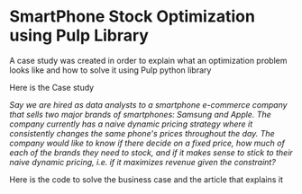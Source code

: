 # SmartPhone Stock Optimization using Pulp Library

A case study was created in order to explain what an optimization problem looks like and how to solve it using Pulp python library

Here is the Case study

*Say we are hired as data analysts to a smartphone e-commerce company that sells two major brands of smartphones: Samsung and Apple. The company currently has a naive dynamic pricing strategy where it consistently changes the same phone's prices throughout the day. The company would like to know if there decide on a fixed price, how much of each of the brands they need to stock, and if it makes sense to stick to their naive dynamic pricing, i.e. if it maximizes revenue given the constraint?*

Here is the code to solve the business case and the article that explains it

